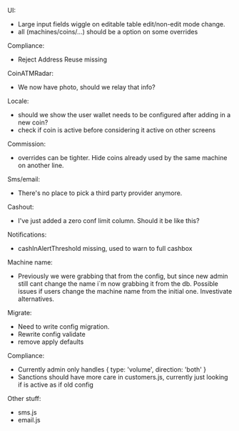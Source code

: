 UI:
- Large input fields wiggle on editable table edit/non-edit mode change.
- all (machines/coins/...) should be a option on some overrides

Compliance: 
- Reject Address Reuse missing

CoinATMRadar:
- We now have photo, should we relay that info?

Locale:
- should we show the user wallet needs to be configured after adding in a new coin?
- check if coin is active before considering it active on other screens

Commission:
- overrides can be tighter. Hide coins already used by the same machine on another line.

Sms/email:
- There's no place to pick a third party provider anymore.

Cashout:
- I've just added a zero conf limit column. Should it be like this?

Notifications:
- cashInAlertThreshold missing, used to warn to full cashbox

Machine name:
- Previously we were grabbing that from the config, but since new admin still cant change the name i`m now grabbing it from the db. Possible issues if users change the machine name from the initial one. Investivate alternatives.

Migrate:
- Need to write config migration. 
- Rewrite config validate
- remove apply defaults

Compliance:
- Currently admin only handles { type: 'volume', direction: 'both' }
- Sanctions should have more care in customers.js, currently just looking if is active as if old config

Other stuff:
- sms.js
- email.js